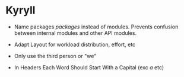 # Kyryll

- Name packages *packages* instead of modules. Prevents confusion between internal modules and other API modules.
- Adapt Layout for workload distribution, effort, etc

- Only use the third person or "we"
- In Headers Each Word Should Start With a Capital (exc *a* etc)